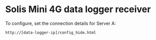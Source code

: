 # Solis Mini 4G data logger receiver

To configure, set the connection details for Server A:
```
http://[data-logger-ip]/config_hide.html
```
